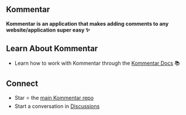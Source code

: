 ## Kommentar

<p>
    <b>Kommentar is an application that makes adding comments to any website/application super easy ✨</b>
</p>

<h2>Learn About Kommentar</h2>
<ul>
    <li>Learn how to work with Kommentar through the <a href="https://docs.kommentar.dev">Kommentar Docs</a> 📚 </li>
</ul>

<h2>Connect</h2>
<ul>
    <li>Star ⭐️ the <a href="https://github.com/kommentar/kommentar/stargazers">main Kommentar repo</a></li>
    <li>Start a conversation in <a href="https://github.com/orgs/kommentar/discussions">Discussions</a></li>
</ul>
